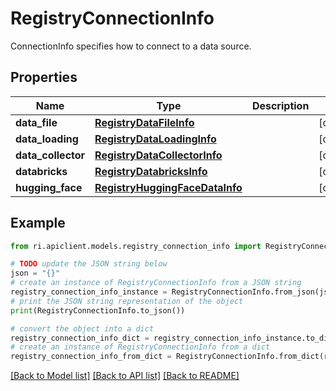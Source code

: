 # RegistryConnectionInfo

ConnectionInfo specifies how to connect to a data source.

## Properties

Name | Type | Description | Notes
------------ | ------------- | ------------- | -------------
**data_file** | [**RegistryDataFileInfo**](RegistryDataFileInfo.md) |  | [optional] 
**data_loading** | [**RegistryDataLoadingInfo**](RegistryDataLoadingInfo.md) |  | [optional] 
**data_collector** | [**RegistryDataCollectorInfo**](RegistryDataCollectorInfo.md) |  | [optional] 
**databricks** | [**RegistryDatabricksInfo**](RegistryDatabricksInfo.md) |  | [optional] 
**hugging_face** | [**RegistryHuggingFaceDataInfo**](RegistryHuggingFaceDataInfo.md) |  | [optional] 

## Example

```python
from ri.apiclient.models.registry_connection_info import RegistryConnectionInfo

# TODO update the JSON string below
json = "{}"
# create an instance of RegistryConnectionInfo from a JSON string
registry_connection_info_instance = RegistryConnectionInfo.from_json(json)
# print the JSON string representation of the object
print(RegistryConnectionInfo.to_json())

# convert the object into a dict
registry_connection_info_dict = registry_connection_info_instance.to_dict()
# create an instance of RegistryConnectionInfo from a dict
registry_connection_info_from_dict = RegistryConnectionInfo.from_dict(registry_connection_info_dict)
```
[[Back to Model list]](../README.md#documentation-for-models) [[Back to API list]](../README.md#documentation-for-api-endpoints) [[Back to README]](../README.md)

